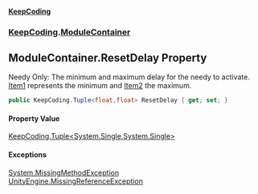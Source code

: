 #### [KeepCoding](index.md 'index')
### [KeepCoding](KeepCoding.md 'KeepCoding').[ModuleContainer](ModuleContainer.md 'KeepCoding.ModuleContainer')
## ModuleContainer.ResetDelay Property
Needy Only: The minimum and maximum delay for the needy to activate. [Item1](Tuple.T..Item1.md 'KeepCoding.Tuple&lt;T&gt;.Item1') represents the minimum and [Item2](Tuple.T1.T2..Item2.md 'KeepCoding.Tuple&lt;T1,T2&gt;.Item2') the maximum.  
```csharp
public KeepCoding.Tuple<float,float> ResetDelay { get; set; }
```
#### Property Value
[KeepCoding.Tuple&lt;](Tuple.T1.T2..md 'KeepCoding.Tuple&lt;T1,T2&gt;')[System.Single](https://docs.microsoft.com/en-us/dotnet/api/System.Single 'System.Single')[,](Tuple.T1.T2..md 'KeepCoding.Tuple&lt;T1,T2&gt;')[System.Single](https://docs.microsoft.com/en-us/dotnet/api/System.Single 'System.Single')[&gt;](Tuple.T1.T2..md 'KeepCoding.Tuple&lt;T1,T2&gt;')
#### Exceptions
[System.MissingMethodException](https://docs.microsoft.com/en-us/dotnet/api/System.MissingMethodException 'System.MissingMethodException')  
[UnityEngine.MissingReferenceException](https://docs.microsoft.com/en-us/dotnet/api/UnityEngine.MissingReferenceException 'UnityEngine.MissingReferenceException')  
